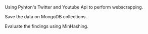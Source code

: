 Using Pyhton's Twitter and Youtube Api to perform webscrapping.

Save the data on MongoDB collections.

Evaluate the findings using MinHashing.
